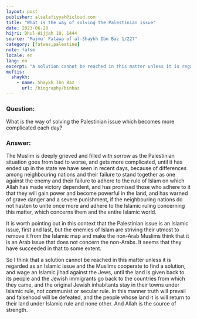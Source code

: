 ```yaml
---
layout: post
publisher: alsalafiyyah@icloud.com
title: "What is the way of solving the Palestinian issue"
date: 2023-06-28
hijri: Dhul-Hijjah 10, 1444
source: "Majmu' Fatawa of al-Shaykh Ibn Baz 1/227"
category: [fatwas,palestine]
note: false
locale: en
lang: en
excerpt: "A solution cannot be reached in this matter unless it is regarded as an Islamic issue and the Muslims cooperate to find a solution, and wage an Islamic jihad against the Jews, until the land is given back to its people and the Jewish immigrants go back to the countries from which they came."
muftis:
  shaykh: 
    - name: Shaykh Ibn Baz
      url: /biography/binbaz
---
```


### Question:
What is the way of solving the Palestinian issue which becomes more complicated each day?

### Answer: 
The Muslim is deeply grieved and filled with sorrow as the Palestinian situation goes from bad to worse, and gets more complicated, until it has ended up in the state we have seen in recent days, because of differences among neighbouring nations and their failure to stand together as one against the enemy and their failure to adhere to the rule of Islam on which Allah has made victory dependent, and has promised those who adhere to it that they will gain power and become powerful in the land, and has warned of grave danger and a severe punishment, if the neighbouring nations do not hasten to unite once more and adhere to the Islamic ruling concerning this matter,  which concerns them and the entire Islamic world. 

It is worth pointing out in this context that the Palestinian issue is an Islamic issue, first and last, but the enemies of Islam are striving their utmost to remove it from the Islamic map and make the non-Arab Muslims think that it is an Arab issue that does not concern the non-Arabs. It seems that they have succeeded in that to some extent. 

So I think that a solution cannot be reached in this matter unless it is regarded as an Islamic issue and the Muslims cooperate to find a solution, and wage an Islamic jihad against the Jews, until the land is given back to its people and the Jewish immigrants go back to the countries from which they came, and the original Jewish inhabitants stay in their towns under Islamic rule, not communist or secular rule. In this manner truth will prevail and falsehood will be defeated, and the people whose land it is will return to their land under Islamic rule and none other. And Allah is the source of strength.
